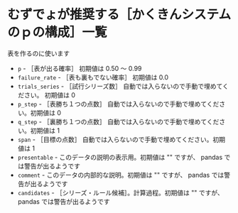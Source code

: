 # むずでょが推奨する［かくきんシステムのｐの構成］一覧

表を作るのに使います

* `p` - ［表が出る確率］ 初期値は 0.50 ～ 0.99
* `failure_rate` - ［表も裏もでない確率］ 初期値は 0.0
* `trials_series` - ［試行シリーズ数］ 自動では入らないので手動で埋めてください。 初期値は 0
* `p_step` - ［表勝ち１つの点数］ 自動では入らないので手動で埋めてください。初期値は 0
* `q_step` - ［裏勝ち１つの点数］ 自動では入らないので手動で埋めてください。初期値は 1
* `span` - ［目標の点数］ 自動では入らないので手動で埋めてください。初期値は 1
* `presentable` - このデータの説明の表示用。初期値は "" ですが、 pandas では警告が出るようです
* `comment` - このデータの内部的な説明。初期値は "" ですが、 pandas では警告が出るようです
* `candidates` - ［シリーズ・ルール候補］。計算過程。初期値は "" ですが、 pandas では警告が出るようです
